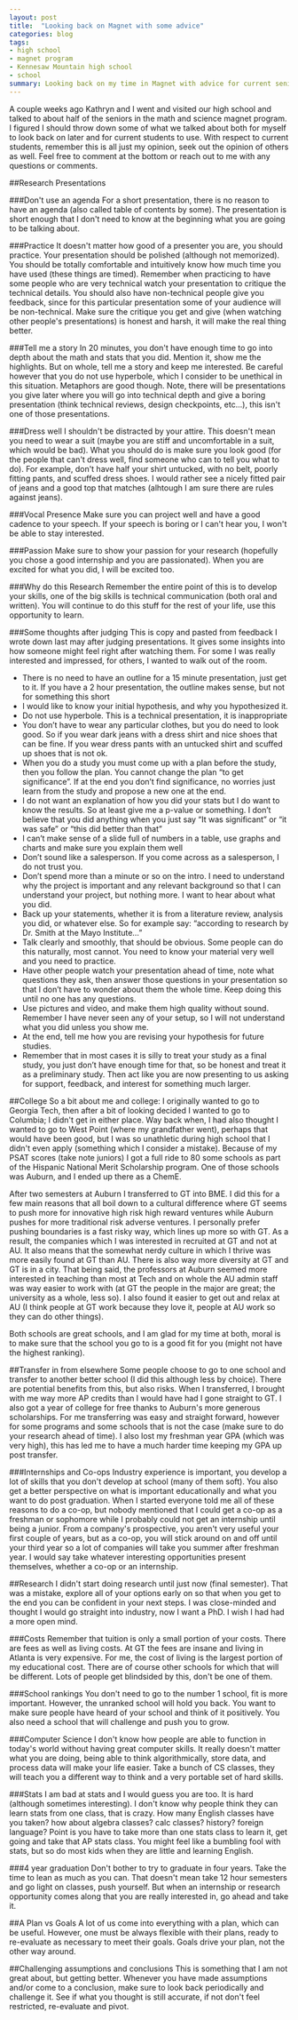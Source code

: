 ```yaml
---
layout: post
title:  "Looking back on Magnet with some advice"
categories: blog
tags:
- high school
- magnet program
- Kennesaw Mountain high school
- school
summary: Looking back on my time in Magnet with advice for current seniors
---
```


A couple weeks ago Kathryn and I went and visited our high school and talked to about half of the seniors in the math and science magnet program. I figured I should throw down some of what we talked about both for myself to look back on later and for current students to use. With respect to current students, remember this is all just my opinion, seek out the opinion of others as well. Feel free to comment at the bottom or reach out to me with any questions or comments.

##Research Presentations

###Don't use an agenda
For a short presentation, there is no reason to have an agenda (also called table of contents by some). The presentation is short enough that I don't need to know at the beginning what you are going to be talking about.

###Practice
It doesn't matter how good of a presenter you are, you should practice. Your presentation should be polished (although not memorized). You should be totally comfortable and intuitively know how much time you have used (these things are timed). Remember when practicing to have some people who are very technical watch your presentation to critique the technical details. You should also have non-technical people give you feedback, since for this particular presentation some of your audience will be non-technical. Make sure the critique you get and give (when watching other people's presentations) is honest and harsh, it will make the real thing better.

###Tell me a story
In 20 minutes, you don't have enough time to go into depth about the math and stats that you did. Mention it, show me the highlights. But on whole, tell me a story and keep me interested. Be careful however that you do not use hyperbole, which I consider to be unethical in this situation. Metaphors are good though. Note, there will be presentations you give later where you will go into technical depth and give a boring presentation (think technical reviews, design checkpoints, etc...), this isn't one of those presentations.

###Dress well
I shouldn't be distracted by your attire. This doesn't mean you need to wear a suit (maybe you are stiff and uncomfortable in a suit, which would be bad). What you should do is make sure you look good (for the people that can't dress well, find someone who can to tell you what to do). For example, don't have half your shirt untucked, with no belt, poorly fitting pants, and scuffed dress shoes. I would rather see a nicely fitted pair of jeans and a good top that matches (alhtough I am sure there are rules against jeans).

###Vocal Presence
Make sure you can project well and have a good cadence to your speech. If your speech is boring or I can't hear you, I won't be able to stay interested.

###Passion
Make sure to show your passion for your research (hopefully you chose a good internship and you are passionated). When you are excited for what you did, I will be excited too.

###Why do this Research
Remember the entire point of this is to develop your skills, one of the big skills is technical communication (both oral and written). You will continue to do this stuff for the rest of your life, use this opportunity to learn.

###Some thoughts after judging
This is copy and pasted from feedback I wrote down last may after judging presentations. It gives some insights into how someone might feel right after watching them. For some I was really interested and impressed, for others, I wanted to walk out of the room.

- There is no need to have an outline for a 15 minute presentation, just get to it. If you have a 2 hour presentation, the outline makes sense, but not for something this short
- I would like to know your initial hypothesis, and why you hypothesized it.
- Do not use hyperbole. This is a technical presentation, it is inappropriate
- You don’t have to wear any particular clothes, but you do need to look good. So if you wear dark jeans with a dress shirt and nice shoes that can be fine. If you wear dress pants with an untucked shirt and scuffed up shoes that is not ok.
- When you do a study you must come up with a plan before the study, then you follow the plan. You cannot change the plan “to get significance”. If at the end you don’t find significance, no worries just learn from the study and propose a new one at the end.
- I do not want an explanation of how you did your stats but I do want to know the results. So at least give me a p-value or something. I don’t believe that you did anything when you just say “It was significant” or “it was safe” or “this did better than that”
- I can’t make sense of a slide full of numbers in a table, use graphs and charts and make sure you explain them well
- Don’t sound like a salesperson. If you come across as a salesperson, I do not trust you.
- Don’t spend more than a minute or so on the intro. I need to understand why the project is important and any relevant background so that I can understand your project, but nothing more. I want to hear about what you did.
- Back up your statements, whether it is from a literature review, analysis you did, or whatever else. So for example say: “according to research by Dr. Smith at the Mayo Institute…”
- Talk clearly and smoothly, that should be obvious. Some people can do this naturally, most cannot. You need to know your material very well and you need to practice.
- Have other people watch your presentation ahead of time, note what questions they ask, then answer those questions in your presentation so that I don’t have to wonder about them the whole time. Keep doing this until no one has any questions.
- Use pictures and video, and make them high quality without sound. Remember I have never seen any of your setup, so I will not understand what you did unless you show me.
- At the end, tell me how you are revising your hypothesis for future studies.
- Remember that in most cases it is silly to treat your study as a final study, you just don’t have enough time for that, so be honest and treat it as a preliminary study. Then act like you are now presenting to us asking for support, feedback, and interest for something much larger.

##College
So a bit about me and college: I originally wanted to go to Georgia Tech, then after a bit of looking decided I wanted to go to Columbia; I didn't get in either place. Way back when, I had also thought I wanted to go to West Point (where my grandfather went), perhaps that would have been good, but I was so unathletic during high school that I didn't even apply (something which I consider a mistake). Because of my PSAT scores (take note juniors) I got a full ride to 80 some schools as part of the Hispanic National Merit Scholarship program. One of those schools was Auburn, and I ended up there as a ChemE.

After two semesters at Auburn I transferred to GT into BME. I did this for a few main reasons that all boil down to a cultural difference where GT seems to push more for innovative high risk high reward ventures while Auburn pushes for more traditional risk adverse ventures. I personally prefer pushing boundaries is a fast risky way, which lines up more so with GT. As a result, the companies which I was interested in recruited at GT and not at AU. It also means that the somewhat nerdy culture in which I thrive was more easily found at GT than AU. There is also way more diversity at GT and GT is in a city. That being said, the professors at Auburn seemed more interested in teaching than most at Tech and on whole the AU admin staff was way easier to work with (at GT the people in the major are great; the university as a whole, less so). I also found it easier to get out and relax at AU (I think people at GT work because they love it, people at AU work so they can do other things).

Both schools are great schools, and I am glad for my time at both, moral is to make sure that the school you go to is a good fit for you (might not have the highest ranking).

##Transfer in from elsewhere
Some people choose to go to one school and transfer to another better school (I did this although less by choice). There are potential benefits from this, but also risks. When I transferred, I brought with me way more AP credits than I would have had I gone straight to GT. I also got a year of college for free thanks to Auburn's more generous scholarships. For me transferring was easy and straight forward, however for some programs and some schools that is not the case (make sure to do your research ahead of time). I also lost my freshman year GPA (which was very high), this has led me to have a much harder time keeping my GPA up post transfer.

###Internships and Co-ops
Industry experience is important, you develop a lot of skills that you don't develop at school (many of them soft). You also get a better perspective on what is important educationally and what you want to do post graduation. When I started everyone told me all of these reasons to do a co-op, but nobody mentioned that I could get a co-op as a freshman or sophomore while I probably could not get an internship until being a junior. From a company's prospective, you aren't very useful your first couple of years, but as a co-op, you will stick around on and off until your third year so a lot of companies will take you summer after freshman year. I would say take whatever interesting opportunities present themselves, whether a co-op or an internship.

##Research
I didn't start doing research until just now (final semester). That was a mistake, explore all of your options early on so that when you get to the end you can be confident in your next steps. I was close-minded and thought I would go straight into industry, now I want a PhD. I wish I had had a more open mind.  

###Costs
Remember that tuition is only a small portion of your costs. There are fees as well as living costs. At GT the fees are insane and living in Atlanta is very expensive. For me, the cost of living is the largest portion of my educational cost. There are of course other schools for which that will be different. Lots of people get blindsided by this, don't be one of them.

###School rankings
You don't need to go to the number 1 school, fit is more important. However, the unranked school will hold you back. You want to make sure people have heard of your school and think of it positively. You also need a school that will challenge and push you to grow.

###Computer Science
I don't know how people are able to function in today's world without having great computer skills. It really doesn't matter what you are doing, being able to think algorithmically, store data, and process data will make your life easier. Take a bunch of CS classes, they will teach you a different way to think and a very portable set of hard skills.

###Stats
I am bad at stats and I would guess you are too. It is hard (although sometimes interesting). I don't know why people think they can learn stats from one class, that is crazy. How many English classes have you taken? how about algebra classes? calc classes? history? foreign language? Point is you have to take more than one stats class to learn it, get going and take that AP stats class. You might feel like a bumbling fool with stats, but so do most kids when they are little and learning English.

###4 year graduation
Don't bother to try to graduate in four years. Take the time to lean as much as you can. That doesn't mean take 12 hour semesters and go light on classes, push yourself. But when an internship or research opportunity comes along that you are really interested in, go ahead and take it.

##A Plan vs Goals
A lot of us come into everything with a plan, which can be useful. However, one must be always flexible with their plans, ready to re-evaluate as necessary to meet their goals. Goals drive your plan, not the other way around.

##Challenging assumptions and conclusions
This is something that I am not great about, but getting better. Whenever you have made assumptions and/or come to a conclusion, make sure to look back periodically and challenge it. See if what you thought is still accurate, if not don't feel restricted, re-evaluate and pivot.
